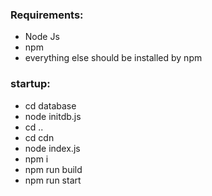 ### Requirements:

- Node Js
- npm
- everything else should be installed by npm

### startup:

- cd database
- node initdb.js
- cd ..
- cd cdn 
- node index.js
- npm i
- npm run build
- npm run start
